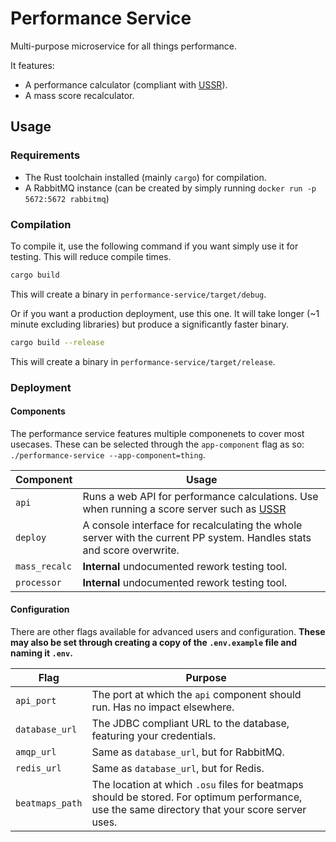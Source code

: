 # Performance Service

Multi-purpose microservice for all things performance.

It features:
- A performance calculator (compliant with [USSR](https://github.com/RealistikOsu/USSR)).
- A mass score recalculator.

## Usage

### Requirements
- The Rust toolchain installed (mainly `cargo`) for compilation.
- A RabbitMQ instance (can be created by simply running `docker run -p 5672:5672 rabbitmq`)

### Compilation
To compile it, use the following command if you want simply use it for testing. This will reduce compile times.
```sh
cargo build
```

This will create a binary in `performance-service/target/debug`.

Or if you want a production deployment, use this one. It will take longer (~1 minute excluding libraries) but produce a significantly faster binary.
```sh
cargo build --release
```

This will create a binary in `performance-service/target/release`.

### Deployment

#### Components
The performance service features multiple componenets to cover most usecases. These can be selected through the `app-component` flag as so:
`./performance-service --app-component=thing`.

| Component | Usage |
| ---| --- |
| `api` | Runs a web API for performance calculations. Use when running a score server such as [USSR](https://github.com/RealistikOsu/USSR) |
| `deploy` | A console interface for recalculating the whole server with the current PP system. Handles stats and score overwrite. |
| `mass_recalc` | **Internal** undocumented rework testing tool. |
| `processor` | **Internal** undocumented rework testing tool. |

#### Configuration
There are other flags available for advanced users and configuration. **These may also be set through creating a copy of the `.env.example` file and naming it `.env`.**

| Flag | Purpose |
| ---| --- |
| `api_port` | The port at which the `api` component should run. Has no impact elsewhere. |
| `database_url` | The JDBC compliant URL to the database, featuring your credentials. |
| `amqp_url` | Same as `database_url`, but for RabbitMQ. |
| `redis_url` | Same as `database_url`, but for Redis. |
| `beatmaps_path` | The location at which `.osu` files for beatmaps should be stored. For optimum performance, use the same directory that your score server uses. |

